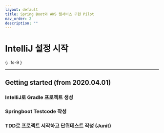 ```yaml
---
layout: default
title: Spring Boot와 AWS 웹서비스 구현 Pilot
nav_order: 2
description: ""
---
```


# IntelliJ 설정 시작
{: .fs-9 }

---

## Getting started (from 2020.04.01)

### IntelliJ로 Gradle 프로젝트 생성

### Springboot Testcode 작성

### TDD로 프로젝트 시작하고 단위테스트 작성 (Junit)
